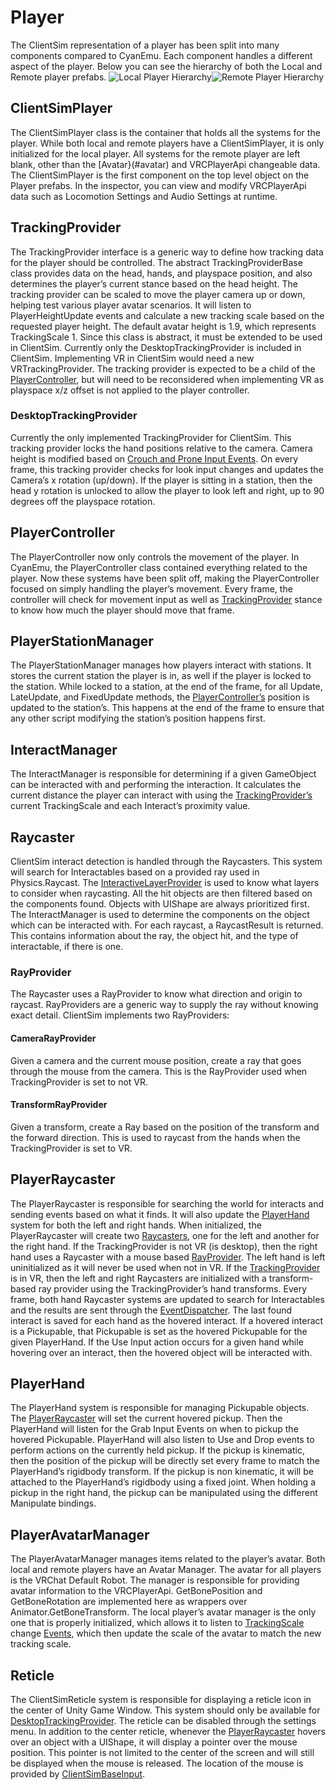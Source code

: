 # Player

The ClientSim representation of a player has been split into many components compared to CyanEmu. Each component handles a different aspect of the player. Below you can see the hierarchy of both the Local and Remote player prefabs.
![Local Player Hierarchy](/images/player-local-hierarchy.png)![Remote Player Hierarchy](/images/player-remote-hierarchy.png)

## ClientSimPlayer

The ClientSimPlayer class is the container that holds all the systems for the player. While both local and remote players have a ClientSimPlayer, it is only initialized for the local player. All systems for the remote player are left blank, other than the [Avatar}(#avatar) and VRCPlayerApi changeable data. The ClientSimPlayer is the first component on the top level object on the Player prefabs. In the inspector, you can view and modify VRCPlayerApi data such as Locomotion Settings and Audio Settings at runtime.

## TrackingProvider

The TrackingProvider interface is a generic way to define how tracking data for the player should be controlled. The abstract TrackingProviderBase class provides data on the head, hands, and playspace position, and also determines the player’s current stance based on the head height. The tracking provider can be scaled to move the player camera up or down, helping test various player avatar scenarios. It will listen to PlayerHeightUpdate events and calculate a new tracking scale based on the requested player height. The default avatar height is 1.9, which represents TrackingScale 1. Since this class is abstract, it must be extended to be used in ClientSim. Currently only the DesktopTrackingProvider is included in ClientSim. Implementing VR in ClientSim would need a new VRTrackingProvider. The tracking provider is expected to be a child of the [PlayerController](#playercontroller), but will need to be reconsidered when implementing VR as playspace x/z offset is not applied to the player controller.

### DesktopTrackingProvider

Currently the only implemented TrackingProvider for ClientSim. This tracking provider locks the hand positions relative to the camera. Camera height is modified based on [Crouch and Prone Input Events](input.md). On every frame, this tracking provider checks for look input changes and updates the Camera’s x rotation (up/down). If the player is sitting in a station, then the head y rotation is unlocked to allow the player to look left and right, up to 90 degrees off the playspace rotation.

## PlayerController

The PlayerController now only controls the movement of the player. In CyanEmu, the PlayerController class contained everything related to the player. Now these systems have been split off, making the PlayerController focused on simply handling the player’s movement. Every frame, the controller will check for movement input as well as [TrackingProvider](#trackingprovider) stance to know how much the player should move that frame.

## PlayerStationManager

The PlayerStationManager manages how players interact with stations. It stores the current station the player is in, as well if the player is locked to the station. While locked to a station, at the end of the frame, for all Update, LateUpdate, and FixedUpdate methods, the [PlayerController’s](#playercontroller) position is updated to the station’s. This happens at the end of the frame to ensure that any other script modifying the station’s position happens first. 

## InteractManager

The InteractManager is responsible for determining if a given GameObject can be interacted with and performing the interaction. It calculates the current distance the player can interact with using the [TrackingProvider’s](#trackingprovider) current TrackingScale and each Interact’s proximity value.

## Raycaster

ClientSim interact detection is handled through the Raycasters. This system will search for Interactables based on a provided ray used in Physics.Raycast. The [InteractiveLayerProvider](interactive-layer-provider.md) is used to know what layers to consider when raycasting. All the hit objects are then filtered based on the components found. Objects with UIShape are always prioritized first. The InteractManager is used to determine the components on the object which can be interacted with. For each raycast, a RaycastResult is returned. This contains information about the ray, the object hit, and the type of interactable, if there is one.

### RayProvider
The Raycaster uses a RayProvider to know what direction and origin to raycast. RayProviders are a generic way to supply the ray without knowing exact detail. ClientSim implements two RayProviders:

#### CameraRayProvider
Given a camera and the current mouse position, create a ray that goes through the mouse from the camera. This is the RayProvider used when TrackingProvider is set to not VR.

#### TransformRayProvider
Given a transform, create a Ray based on the position of the transform and the forward direction. This is used to raycast from the hands when the TrackingProvider is set to VR.

## PlayerRaycaster

The PlayerRaycaster is responsible for searching the world for interacts and sending events based on what it finds. It will also update the [PlayerHand](#playerhand) system for both the left and right hands. When initialized, the PlayerRaycaster will create two [Raycasters](#raycaster), one for the left and another for the right hand. If the TrackingProvider is not VR (is desktop), then the right hand uses a Raycaster with a mouse based [RayProvider](#rayprovider). The left hand is left uninitialized as it will never be used when not in VR. If the [TrackingProvider](#trackingprovider) is in VR, then the left and right Raycasters are initialized with a transform-based ray provider using the TrackingProvider’s hand transforms. Every frame, both hand Raycaster systems are updated to search for Interactables and the results are sent through the [EventDispatcher](event-dispatcher.md). The last found interact is saved for each hand as the hovered interact. If a hovered interact is a Pickupable, that Pickupable is set as the hovered Pickupable for the given PlayerHand. If the Use Input action occurs for a given hand while hovering over an interact, then the hovered object will be interacted with.

## PlayerHand

The PlayerHand system is responsible for managing Pickupable objects. The [PlayerRaycaster](#playerraycaster) will set the current hovered pickup. Then the PlayerHand will listen for the Grab Input Events on when to pickup the hovered Pickupable. PlayerHand will also listen to Use and Drop events to perform actions on the currently held pickup. If the pickup is kinematic, then the position of the pickup will be directly set every frame to match the PlayerHand’s rigidbody transform. If the pickup is non kinematic, it will be attached to the PlayerHand’s rigidbody using a fixed joint. When holding a pickup in the right hand, the pickup can be manipulated using the different Manipulate bindings. 

## PlayerAvatarManager

The PlayerAvatarManager manages items related to the player’s avatar. Both local and remote players have an Avatar Manager. The avatar for all players is the VRChat Default Robot. The manager is responsible for providing avatar information to the VRCPlayerApi. GetBonePosition and GetBoneRotation are implemented here as wrappers over Animator.GetBoneTransform. The local player’s avatar manager is the only one that is properly initialized, which allows it to listen to [TrackingScale](#trackingprovider) change [Events](event-dispatcher.md), which then update the scale of the avatar to match the new tracking scale.

## Reticle

The ClientSimReticle system is responsible for displaying a reticle icon in the center of Unity Game Window. This system should only be available for [DesktopTrackingProvider](#desktoptrackingprovider). The reticle can be disabled through the settings menu. In addition to the center reticle, whenever the [PlayerRaycaster](#playerraycaster) hovers over an object with a UIShape, it will display a pointer over the mouse position. This pointer is not limited to the center of the screen and will still be displayed when the mouse is released. The location of the mouse is provided by [ClientSimBaseInput](input.md).
